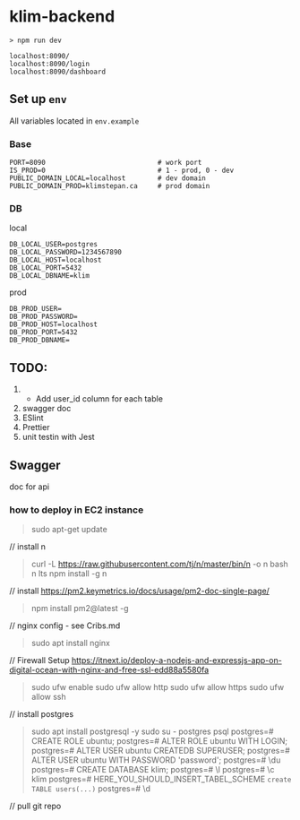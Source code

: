 # klim-backend

`> npm run dev`

```
localhost:8090/
localhost:8090/login
localhost:8090/dashboard
```

## Set up `env`
All variables located in `env.example`
### Base
```
PORT=8090                            # work port
IS_PROD=0                            # 1 - prod, 0 - dev
PUBLIC_DOMAIN_LOCAL=localhost        # dev domain
PUBLIC_DOMAIN_PROD=klimstepan.ca     # prod domain
```
### DB
local
```
DB_LOCAL_USER=postgres
DB_LOCAL_PASSWORD=1234567890
DB_LOCAL_HOST=localhost
DB_LOCAL_PORT=5432
DB_LOCAL_DBNAME=klim
```
prod
```
DB_PROD_USER=
DB_PROD_PASSWORD=
DB_PROD_HOST=localhost
DB_PROD_PORT=5432
DB_PROD_DBNAME=
```

 ## TODO:
 1. + Add user_id column for each table
 2. swagger doc
 3. ESlint
 4. Prettier
 5. unit testin with Jest


## Swagger
doc for api


### how to deploy in EC2 instance
> sudo apt-get update

// install n
> curl -L https://raw.githubusercontent.com/tj/n/master/bin/n -o n
> bash n lts
> npm install -g n

// install https://pm2.keymetrics.io/docs/usage/pm2-doc-single-page/
> npm install pm2@latest -g

// nginx config - see Cribs.md
> sudo apt install nginx

// Firewall Setup https://itnext.io/deploy-a-nodejs-and-expressjs-app-on-digital-ocean-with-nginx-and-free-ssl-edd88a5580fa
> sudo ufw enable
> sudo ufw allow http
> sudo ufw allow https
> sudo ufw allow ssh

// install postgres
> sudo apt install postgresql -y
> sudo su - postgres
> psql
postgres=# CREATE ROLE ubuntu;
postgres=# ALTER ROLE ubuntu WITH LOGIN;
postgres=# ALTER USER ubuntu CREATEDB SUPERUSER;
postgres=# ALTER USER ubuntu WITH PASSWORD 'password';
postgres=# \du
postgres=# CREATE DATABASE klim;
postgres=# \l
postgres=# \c klim
postgres=# HERE_YOU_SHOULD_INSERT_TABEL_SCHEME `create TABLE users(...)`
postgres=# \d


// pull git repo


